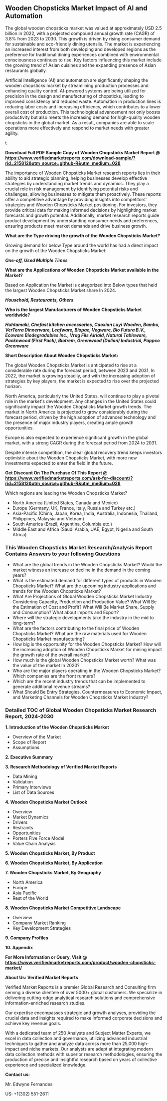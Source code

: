 <h2>Wooden Chopsticks Market Impact of AI and Automation</h2><p>The global wooden chopsticks market was valued at approximately USD 2.5 billion in 2022, with a projected compound annual growth rate (CAGR) of 3.8% from 2023 to 2030. This growth is driven by rising consumer demand for sustainable and eco-friendly dining utensils. The market is experiencing an increased interest from both developing and developed regions as the preference for traditional dining experiences combined with environmental consciousness continues to rise. Key factors influencing this market include the growing trend of Asian cuisines and the expanding presence of Asian restaurants globally.</p><p>Artificial Intelligence (AI) and automation are significantly shaping the wooden chopsticks market by streamlining production processes and enhancing quality control. AI-powered systems are being utilized for precision in the design and manufacturing of chopsticks, leading to improved consistency and reduced waste. Automation in production lines is reducing labor costs and increasing efficiency, which contributes to a lower overall cost of production. This technological advancement not only boosts productivity but also meets the increasing demand for high-quality wooden chopsticks in the global market. As a result, companies are able to scale operations more effectively and respond to market needs with greater agility.</p>t</p><p id="" class=""><strong>Download Full PDF Sample Copy of Wooden Chopsticks Market Report @ <a href="https://www.verifiedmarketreports.com/download-sample/?rid=215812&utm_source=github-R&utm_medium=028" target="_blank">https://www.verifiedmarketreports.com/download-sample/?rid=215812&utm_source=github-R&utm_medium=028</a></strong></p><p>The importance of&nbsp;Wooden Chopsticks Market research reports lies in their ability to aid strategic planning, helping businesses develop effective strategies by understanding market trends and dynamics. They play a crucial role in risk management by identifying potential risks and challenges, allowing businesses to mitigate them proactively. These reports offer a competitive advantage by providing insights into competitors' strategies and Wooden Chopsticks Market positioning. For investors, they provide critical data for making informed decisions by highlighting market forecasts and growth potential. Additionally, market research reports guide product development by understanding consumer needs and preferences, ensuring products meet market demands and drive business growth.</p><p><strong>What are the&nbsp;Type driving the growth of the Wooden Chopsticks Market?</strong></p><p id="" class="">Growing demand for below Type around the world has had a direct impact on the growth of the Wooden Chopsticks Market:</p><em><strong>One-off, Used Multiple Times</strong></em></p><strong>What are the&nbsp;Applications&nbsp;of Wooden Chopsticks Market available in the Market?</strong></p><p id="" class="">Based on Application the Market is categorized into Below types that held the largest Wooden Chopsticks Market share In 2024.</p><em><strong>Household, Restaurants, Others</strong></em></p><strong>Who is the largest Manufacturers of Wooden Chopsticks Market worldwide?</strong></p><p><em><strong>Huhtamaki, Chefast kitchen accessories, Caoxian Luyi Wooden, Bambu, VerTerra Dinnerware, Leafware, Biopac, Vegware, Bio Futura B.V., Ecoware Biodegradables Inc., Vrag Fils Airlaid, Natural Tableware, Packnwood (First Pack), Biotrem, Greenwood (Dalian) Industrial, Pappco Greenware</strong></em></p><p id="" class=""><strong>Short Description About Wooden Chopsticks Market:</strong></p><p>The global Wooden Chopsticks Market is anticipated to rise at a considerable rate during the forecast period, between 2023 and 2031. In 2022, the market is growing steadily, and with the increasing adoption of strategies by key players, the market is expected to rise over the projected horizon.</p><p>North America, particularly the United States, will continue to play a pivotal role in the market's development. Any changes in the United States could significantly impact the Wooden Chopsticks Market growth trends. The market in North America is projected to grow considerably during the forecast period, driven by the high adoption of advanced technology and the presence of major industry players, creating ample growth opportunities.</p><p>Europe is also expected to experience significant growth in the global market, with a strong CAGR during the forecast period from 2024 to 2031.</p><p>Despite intense competition, the clear global recovery trend keeps investors optimistic about the Wooden Chopsticks Market, with more new investments expected to enter the field in the future.</p><p id="" class=""><strong>Get Discount On The Purchase Of This Report @ <a href="https://www.verifiedmarketreports.com/ask-for-discount/?rid=215812&utm_source=github-R&utm_medium=028" target="_blank">https://www.verifiedmarketreports.com/ask-for-discount/?rid=215812&utm_source=github-R&utm_medium=028</a></strong></p>Which regions are leading the Wooden Chopsticks Market?</p><ul><li>North America (United States, Canada and Mexico)</li><li>Europe (Germany, UK, France, Italy, Russia and Turkey etc.)</li><li>Asia-Pacific (China, Japan, Korea, India, Australia, Indonesia, Thailand, Philippines, Malaysia and Vietnam)</li><li>South America (Brazil, Argentina, Columbia etc.)</li><li>Middle East and Africa (Saudi Arabia, UAE, Egypt, Nigeria and South Africa)</li></ul><h3 id="" class="">This Wooden Chopsticks Market Research/Analysis Report Contains Answers to your following Questions</h3><ul><li>What are the global trends in the Wooden Chopsticks Market? Would the market witness an increase or decline in the demand in the coming years?</li><li>What is the estimated demand for different types of products in Wooden Chopsticks Market? What are the upcoming industry applications and trends for the Wooden Chopsticks Market?</li><li>What Are Projections of Global Wooden Chopsticks Market Industry Considering Capacity, Production and Production Value? What Will Be the Estimation of Cost and Profit? What Will Be Market Share, Supply and Consumption? What about imports and Export?</li><li>Where will the strategic developments take the industry in the mid to long-term?</li><li>What are the factors contributing to the final price of Wooden Chopsticks Market? What are the raw materials used for Wooden Chopsticks Market manufacturing?</li><li>How big is the opportunity for the Wooden Chopsticks Market? How will the increasing adoption of Wooden Chopsticks Market for mining impact the growth rate of the overall market?</li><li>How much is the global Wooden Chopsticks Market worth? What was the value of the market In 2020?</li><li>Who are the major players operating in the Wooden Chopsticks Market? Which companies are the front runners?</li><li>Which are the recent industry trends that can be implemented to generate additional revenue streams?</li><li>What Should Be Entry Strategies, Countermeasures to Economic Impact, and Marketing Channels for Wooden Chopsticks Market Industry?</li></ul><h3 id="" class="">Detailed TOC of Global Wooden Chopsticks Market Research Report, 2024-2030</h3><p id="" class=""><strong>1. Introduction of the Wooden Chopsticks Market</strong></p><ul><li>Overview of the Market</li><li>Scope of Report</li><li>Assumptions</li></ul><p id="" class=""><strong>2. Executive Summary</strong></p><p id="" class=""><strong>3. Research Methodology of Verified Market Reports</strong></p><ul><li>Data Mining</li><li>Validation</li><li>Primary Interviews</li><li>List of Data Sources</li></ul><p id="" class=""><strong>4. Wooden Chopsticks Market Outlook</strong></p><ul><li>Overview</li><li>Market Dynamics</li><li>Drivers</li><li>Restraints</li><li>Opportunities</li><li>Porters Five Force Model</li><li>Value Chain Analysis</li></ul><p id="" class=""><strong>5. Wooden Chopsticks Market, By Product</strong></p><p id="" class=""><strong>6. Wooden Chopsticks Market, By Application</strong></p><p id="" class=""><strong>7. Wooden Chopsticks Market, By Geography</strong></p><ul><li>North America</li><li>Europe</li><li>Asia Pacific</li><li>Rest of the World</li></ul><p id="" class=""><strong>8. Wooden Chopsticks Market Competitive Landscape</strong></p><ul><li>Overview</li><li>Company Market Ranking</li><li>Key Development Strategies</li></ul><p id="" class=""><strong>9. Company Profiles</strong></p><p id="" class=""><strong>10. Appendix</strong></p><p id="" class=""><strong>For More Information or Query, Visit @ <a href="https://www.verifiedmarketreports.com/product/wooden-chopsticks-market/" target="_blank">https://www.verifiedmarketreports.com/product/wooden-chopsticks-market/</a></strong></p><p id="" class=""><strong>About Us: Verified Market Reports</strong></p><p id="" class="">Verified Market Reports is a premier Global Research and Consulting firm serving a diverse clientele of over 5000+ global customers. We specialize in delivering cutting-edge analytical research solutions and comprehensive information-enriched research studies.</p><p id="" class="">Our expertise encompasses strategic and growth analyses, providing the crucial data and insights required to make informed corporate decisions and achieve key revenue goals.</p><p id="" class="">With a dedicated team of 250 Analysts and Subject Matter Experts, we excel in data collection and governance, utilizing advanced industrial techniques to gather and analyze data across more than 25,000 high-impact and niche markets. Our analysts are adept at integrating modern data collection methods with superior research methodologies, ensuring the production of precise and insightful research based on years of collective experience and specialized knowledge.</p><p id="" class=""><strong>Contact us:</strong></p><p id="" class="">Mr. Edwyne Fernandes</p><p id="" class="">US: +1(302) 551-2611</p>